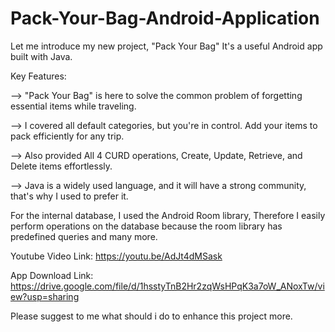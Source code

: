 # Pack-Your-Bag-Android-Application

Let me introduce my new project, "Pack Your Bag"
It's a useful Android app built with Java.

Key Features:

--> "Pack Your Bag" is here to solve the common problem of forgetting essential items while traveling.

--> I covered all default categories, but you're in control. Add your items to pack efficiently for any trip.

--> Also provided All 4 CURD operations, Create, Update, Retrieve, and Delete items effortlessly.

--> Java is a widely used language, and it will have a strong community, that's why I used to prefer it. 

For the internal database, I used the Android Room library, Therefore I easily perform operations on the database because the room library has predefined queries and many more. 

Youtube Video Link: https://youtu.be/AdJt4dMSask

App Download Link: https://drive.google.com/file/d/1hsstyTnB2Hr2zqWsHPqK3a7oW_ANoxTw/view?usp=sharing 

Please suggest to me what should i do to enhance this project more. 
